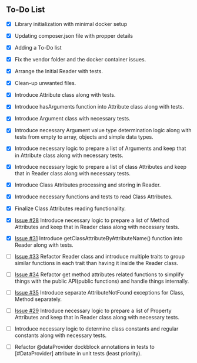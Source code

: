 ## To-Do List

- [x] Library initialization with minimal docker setup
- [x] Updating composer.json file with propper details
- [x] Adding a To-Do list
- [x] Fix the vendor folder and the docker container issues.
- [X] Arrange the Initial Reader with tests.
- [X] Clean-up unwanted files.
- [x] Introduce Attribute class along with tests.
- [x] Introduce hasArguments function into Attribute class along with tests.
- [x] Introduce Argument class with necessary tests.
- [x] Introduce necessary Argument value type determination logic along with tests from empty to array, objects and simple data types.
- [x] Introduce necessary logic to prepare a list of Arguments and keep that in Attribute class along with necessary tests.
- [x] Introduce necessary logic to prepare a list of class Attributes and keep that in Reader class along with necessary tests.
- [x] Introduce Class Attributes processing and storing in Reader.
- [x] Introduce necessary functions and tests to read Class Attributes.
- [x] Finalize Class Attributes reading functionality.
- [x] [Issue #28](https://github.com/antondperera/php-attributes-reader/issues/28) Introduce necessary logic to prepare a list of Method Attributes and keep that in Reader class along with necessary tests.
- [x] [Issue #31](https://github.com/antondperera/php-attributes-reader/issues/31) Introduce getClassAttributeByAttributeName() function into Reader along with tests.
- [ ] [Issue #33](https://github.com/antondperera/php-attributes-reader/issues/33) Refactor Reader class and introduce multiple traits to group similar functions in each trait than having it inside the Reader class.
- [ ] [Issue #34](https://github.com/antondperera/php-attributes-reader/issues/34) Refactor get method attributes related functions to simplify things with the public API(public functions) and handle things internally.
- [ ] [Issue #35](https://github.com/antondperera/php-attributes-reader/issues/35) Introduce separate AttributeNotFound exceptions for Class, Method separately.
- [ ] [Issue #29](https://github.com/antondperera/php-attributes-reader/issues/29) Introduce necessary logic to prepare a list of Property Attributes and keep that in Reader class along with necessary tests.


- [ ] Introduce necessary logic to determine class constants and regular constants along with necessary tests.
- [ ] Refactor @dataProvider dockblock annotations in tests to [#DataProvider] attribute in unit tests (least priority).